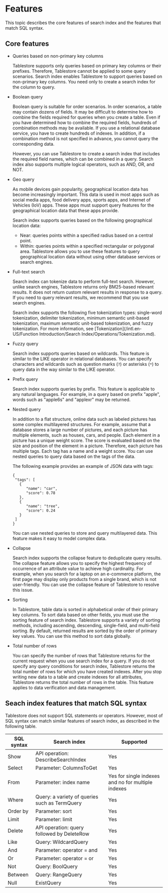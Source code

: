 # Features

This topic describes the core features of search index and the features that match SQL syntax.

## Core features

-   Queries based on non-primary key columns

    Tablestore supports only queries based on primary key columns or their prefixes. Therefore, Tablestore cannot be applied to some query scenarios. Search index enables Tablestore to support queries based on non-primary key columns. You need only to create a search index for the column to query.

-   Boolean query

    Boolean query is suitable for order scenarios. In order scenarios, a table may contain dozens of fields. It may be difficult to determine how to combine the fields required for queries when you create a table. Even if you have determined how to combine the required fields, hundreds of combination methods may be available. If you use a relational database service, you have to create hundreds of indexes. In addition, if a combination method is not specified in advance, you cannot query the corresponding data.

    However, you can use Tablestore to create a search index that includes the required field names, which can be combined in a query. Search index also supports multiple logical operators, such as AND, OR, and NOT.

-   Geo query

    As mobile devices gain popularity, geographical location data has become increasingly important. This data is used in most apps such as social media apps, food delivery apps, sports apps, and Internet of Vehicles \(IoV\) apps. These apps must support query features for the geographical location data that these apps provide.

    Search index supports queries based on the following geographical location data:

    -   Near: queries points within a specified radius based on a central point.
    -   Within: queries points within a specified rectangular or polygonal area.
    Tablestore allows you to use these features to query geographical location data without using other database services or search engines.

-   Full-text search

    Search index can tokenize data to perform full-text search. However, unlike search engines, Tablestore returns only BM25-based relevant results. It does not return custom relevant results in response to a query. If you need to query relevant results, we recommend that you use search engines.

    Search index supports the following five tokenization types: single-word tokenization, delimiter tokenization, minimum semantic unit-based tokenization, maximum semantic unit-based tokenization, and fuzzy tokenization. For more information, see [Tokenization](/intl.en-US/Function Introduction/Search Index/Operations/Tokenization.md).

-   Fuzzy query

    Search index supports queries based on wildcards. This feature is similar to the LIKE operator in relational databases. You can specify characters and wildcards such as question marks \(`?`\) or asterisks \(`*`\) to query data in the way similar to the LIKE operator.

-   Prefix query

    Search index supports queries by prefix. This feature is applicable to any natural languages. For example, in a query based on prefix "apple", words such as "apple6s" and "applexr" may be returned.

-   Nested query

    In addition to a flat structure, online data such as labeled pictures has some complex multilayered structures. For example, assume that a database stores a large number of pictures, and each picture has multiple elements, such as houses, cars, and people. Each element in a picture has a unique weight score. The score is evaluated based on the size and position of the element in a picture. Therefore, each picture has multiple tags. Each tag has a name and a weight score. You can use nested queries to query data based on the tags of the data.

    The following example provides an example of JSON data with tags:

    ```
    {
     "tags": [
       {
          "name": "car",
          "score": 0.78
       },
       {
          "name": "tree",
          "score": 0.24
       }
     ]
    }
    ```

    You can use nested queries to store and query multilayered data. This feature makes it easy to model complex data.

-   Collapse

    Search index supports the collapse feature to deduplicate query results. The collapse feature allows you to specify the highest frequency of occurrence of an attribute value to achieve high cardinality. For example, when you search for a laptop on an e-commerce platform, the first page may display only products from a single brand, which is not user-friendly. You can use the collapse feature of Tablestore to resolve this issue.

-   Sorting

    In Tablestore, table data is sorted in alphabetical order of their primary key columns. To sort data based on other fields, you must use the sorting feature of search index. Tablestore supports a variety of sorting methods, including ascending, descending, single-field, and multi-field sorting. By default, returned results are sorted by the order of primary key values. You can use this method to sort data globally.

-   Total number of rows

    You can specify the number of rows that Tablestore returns for the current request when you use search index for a query. If you do not specify any query conditions for search index, Tablestore returns the total number of rows for which you have created indexes. After you stop writing new data to a table and create indexes for all attributes, Tablestore returns the total number of rows in the table. This feature applies to data verification and data management.


## Seach index features that match SQL syntax

Tablestore does not support SQL statements or operators. However, most of SQL syntax can match similar features of search index, as described in the following table.

|SQL syntax|Search index|Supported|
|----------|------------|---------|
|Show|API operation: DescribeSearchIndex|Yes|
|Select|Parameter: ColumnsToGet|Yes|
|From|Parameter: index name|Yes for single indexes and no for multiple indexes|
|Where|Query: a variety of queries such as TermQuery|Yes|
|Order by|Parameter: sort|Yes|
|Limit|Parameter: limit|Yes|
|Delete|API operation: query followed by DeleteRow|Yes|
|Like|Query: WildcardQuery|Yes|
|And|Parameter: operator = and|Yes|
|Or|Parameter: operator = or|Yes|
|Not|Query: BoolQuery|Yes|
|Between|Query: RangeQuery|Yes|
|Null|ExistQuery|Yes|

